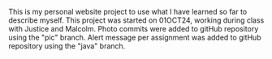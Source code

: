 This is my personal website project to use what I have learned so far to describe myself. This project was started on 01OCT24, working during class with Justice and Malcolm.
Photo commits were added to gitHub repository using the "pic" branch.
Alert message per assignment was added to gitHub repository using the "java" branch.

